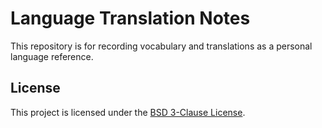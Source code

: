 # Language Translation Notes

This repository is for recording vocabulary and translations as a personal language reference.

## License

This project is licensed under the [BSD 3-Clause License](LICENSE).
